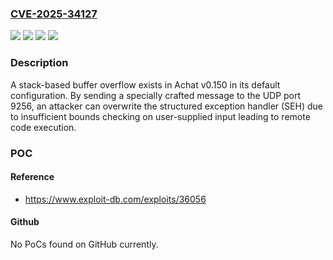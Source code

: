 ### [CVE-2025-34127](https://cve.mitre.org/cgi-bin/cvename.cgi?name=CVE-2025-34127)
![](https://img.shields.io/static/v1?label=Product&message=Achat%20Chat%20Server&color=blue)
![](https://img.shields.io/static/v1?label=Version&message=0.150%20&color=brightgreen)
![](https://img.shields.io/static/v1?label=Vulnerability&message=CWE-121%20Stack-based%20Buffer%20Overflow&color=brightgreen)
![](https://img.shields.io/static/v1?label=Vulnerability&message=CWE-94%20Improper%20Control%20of%20Generation%20of%20Code%20('Code%20Injection')&color=brightgreen)

### Description

A stack-based buffer overflow exists in Achat v0.150 in its default configuration. By sending a specially crafted message to the UDP port 9256, an attacker can overwrite the structured exception handler (SEH) due to insufficient bounds checking on user-supplied input leading to remote code execution.

### POC

#### Reference
- https://www.exploit-db.com/exploits/36056

#### Github
No PoCs found on GitHub currently.

